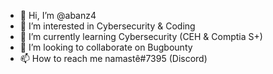 - 👋 Hi, I’m @abanz4
- 👀 I’m interested in Cybersecurity & Coding 
- 🌱 I’m currently learning Cybersecurity (CEH & Comptia S+)
- 💞️ I’m looking to collaborate on Bugbounty
- 📫 How to reach me namastê#7395 (Discord)


